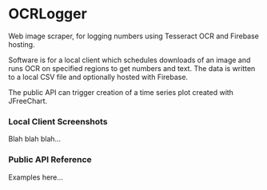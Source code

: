 # OCRLogger
Web image scraper, for logging numbers using Tesseract OCR and Firebase hosting.

Software is for a local client which schedules downloads of an image and runs OCR on specified regions to get numbers and text.
The data is written to a local CSV file and optionally hosted with Firebase.

The public API can trigger creation of a time series plot created with JFreeChart.

### Local Client Screenshots

Blah blah blah...

### Public API Reference

Examples here...

